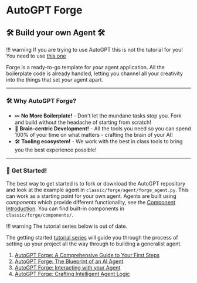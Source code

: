 # AutoGPT Forge

## 🛠️ Build your own Agent 🛠️

!!! warning
    If you are trying to use AutoGPT this is not the tutorial for you! You need to use [this one](../classic/setup/index.md)

Forge is a ready-to-go template for *your* agent application. All the boilerplate code is already handled, letting you channel all your creativity into the things that set *your* agent apart.

---

### 🛠️ **Why AutoGPT Forge?**

- 💤 **No More Boilerplate!** - Don't let the mundane tasks stop you. Fork and build without the headache of starting from scratch!
- 🧠 **Brain-centric Development!** - All the tools you need so you can spend 100% of your time on what matters - crafting the brain of your AI!
- 🛠️ **Tooling ecosystem!** - We work with the best in class tools to bring you the best experience possible!

---

### 🚀 **Get Started!**

The best way to get started is to fork or download the AutoGPT repository and look at the example agent in `classic/forge/agent/forge_agent.py`.
This can work as a starting point for your own agent.
Agents are built using *components* which provide different functionality, see the [Component Introduction](./components/introduction.md). You can find built-in components in `classic/forge/components/`.

!!! warning
    The tutorial series below is out of date.

The getting started [tutorial series](https://aiedge.medium.com/autogpt-forge-e3de53cc58ec) will guide you through the process of setting up your project all the way through to building a generalist agent.  

1. [AutoGPT Forge: A Comprehensive Guide to Your First Steps](https://aiedge.medium.com/autogpt-forge-a-comprehensive-guide-to-your-first-steps-a1dfdf46e3b4)
2. [AutoGPT Forge: The Blueprint of an AI Agent](https://aiedge.medium.com/autogpt-forge-the-blueprint-of-an-ai-agent-75cd72ffde6)
3. [AutoGPT Forge: Interacting with your Agent](https://aiedge.medium.com/autogpt-forge-interacting-with-your-agent-1214561b06b)
4. [AutoGPT Forge: Crafting Intelligent Agent Logic](https://medium.com/@aiedge/autogpt-forge-crafting-intelligent-agent-logic-bc5197b14cb4)
